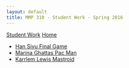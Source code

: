 ```yaml
---
layout: default
title: MMP 310 - Student Work - Spring 2016
---
```

[Student Work](../) [Home](../../)

- [Han Siyu Final Game](han_siyu/)
- [Marina Ghattas Pac Man](marina_ghattas/)
- [Karrlem Lewis Mastroid](karrlem_lewis/)
